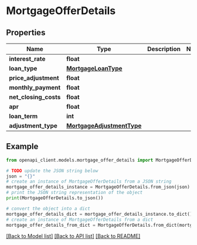 # MortgageOfferDetails


## Properties

Name | Type | Description | Notes
------------ | ------------- | ------------- | -------------
**interest_rate** | **float** |  | 
**loan_type** | [**MortgageLoanType**](MortgageLoanType.md) |  | 
**price_adjustment** | **float** |  | 
**monthly_payment** | **float** |  | 
**net_closing_costs** | **float** |  | 
**apr** | **float** |  | 
**loan_term** | **int** |  | 
**adjustment_type** | [**MortgageAdjustmentType**](MortgageAdjustmentType.md) |  | 

## Example

```python
from openapi_client.models.mortgage_offer_details import MortgageOfferDetails

# TODO update the JSON string below
json = "{}"
# create an instance of MortgageOfferDetails from a JSON string
mortgage_offer_details_instance = MortgageOfferDetails.from_json(json)
# print the JSON string representation of the object
print(MortgageOfferDetails.to_json())

# convert the object into a dict
mortgage_offer_details_dict = mortgage_offer_details_instance.to_dict()
# create an instance of MortgageOfferDetails from a dict
mortgage_offer_details_from_dict = MortgageOfferDetails.from_dict(mortgage_offer_details_dict)
```
[[Back to Model list]](../README.md#documentation-for-models) [[Back to API list]](../README.md#documentation-for-api-endpoints) [[Back to README]](../README.md)


